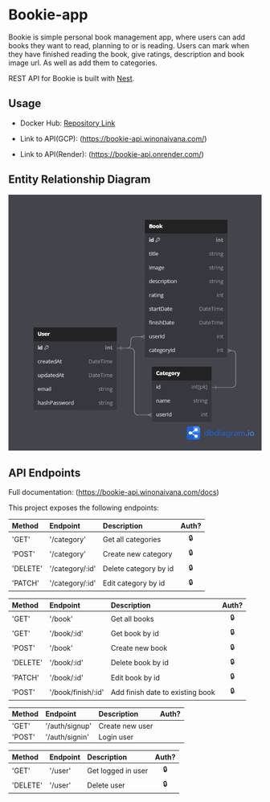 # Bookie-app

Bookie is simple personal book management app, where users can add books they want to read, planning to or is reading. Users can mark when they have finished reading the book, give ratings, description and book image url. As well as add them to categories.

REST API for Bookie is built with [Nest](https://github.com/nestjs/nest).

## Usage

- Docker Hub: [Repository Link](https://hub.docker.com/repository/docker/winonaivana/bookie-backend/general)

- Link to API(GCP): (https://bookie-api.winonaivana.com/)
- Link to API(Render): (https://bookie-api.onrender.com/)

## Entity Relationship Diagram

![system-design-diagram](/Assets/DB.png)

## API Endpoints

Full documentation: (https://bookie-api.winonaivana.com/docs)

This project exposes the following endpoints:

| Method   | Endpoint        | Description           | Auth? |
| :------- | :-------------- | :-------------------- | :---: |
| 'GET'    | '/category'     | Get all categories    |  🔒   |
| 'POST'   | '/category'     | Create new category   |  🔒   |
| 'DELETE' | '/category/:id' | Delete category by id |  🔒   |
| 'PATCH'  | '/category/:id' | Edit category by id   |  🔒   |

| Method   | Endpoint           | Description                      | Auth? |
| :------- | :----------------- | :------------------------------- | :---: |
| 'GET'    | '/book'            | Get all books                    |  🔒   |
| 'GET'    | '/book/:id'        | Get book by id                   |  🔒   |
| 'POST'   | '/book'            | Create new book                  |  🔒   |
| 'DELETE' | '/book/:id'        | Delete book by id                |  🔒   |
| 'PATCH'  | '/book/:id'        | Edit book by id                  |  🔒   |
| 'POST'   | '/book/finish/:id' | Add finish date to existing book |  🔒   |

| Method | Endpoint       | Description     | Auth? |
| :----- | :------------- | :-------------- | :---: |
| 'GET'  | '/auth/signup' | Create new user |       |
| 'POST' | '/auth/signin' | Login user      |       |

| Method   | Endpoint | Description        | Auth? |
| :------- | :------- | :----------------- | :---: |
| 'GET'    | '/user'  | Get logged in user |  🔒   |
| 'DELETE' | '/user'  | Delete user        |  🔒   |
